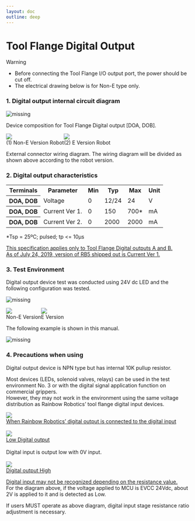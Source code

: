 ```yaml
---
layout: doc
outline: deep
---
```


# Tool Flange Digital Output

<div class="warning custom-block">
    <p class="custom-block-title">Warning</p>
    <ul>
        <li>
            Before connecting the Tool Flange I/O output port, the power should be cut off.
        </li>
        <li>
            The electrical drawing below is for Non-E type only.
        </li>
    </ul>
</div>

### 1. Digital output internal circuit diagram

![missing](/manual/en/appendix/d-4/1-1.png)

Device composition for Tool Flange Digital output [DOA, DOB].

<div style="display: flex;">
    <div>
        <img src="/manual/en/appendix/d-4/1-2.png" />
        <br>
        <figcaption style="text-align: center;">(1) Non-E Version Robot</figcaption>
    </div>
    <div>
        <img src="/manual/en/appendix/d-4/1-3.png" />
        <br>
        <figcaption style="text-align: center;">(2) E Version Robot</figcaption>
    </div>
</div>

External connector wiring diagram. The wiring diagram will be divided as shown above according to the robot version.

### 2. Digital output characteristics

<table>
    <tr>
        <th>Terminals</th>
        <th>Parameter</th>
        <th>Min</th>
        <th>Typ</th>
        <th>Max</th>
        <th>Unit</th>
    </tr>
    <tr>
        <th>DOA, DOB</th>
        <td>Voltage</td>
        <td>0</td>
        <td>12/24</td>
        <td>24</td>
        <td>V</td>
    </tr>
    <tr>
        <th>DOA, DOB</th>
        <td>Current Ver 1.</td>
        <td>0</td>
        <td>150</td>
        <td>700*</td>
        <td>mA</td>
    </tr>
    <tr>
        <th>DOA, DOB</th>
        <td>Current Ver 2.</td>
        <td>0</td>
        <td>2000</td>
        <td>2000</td>
        <td>mA</td>
    </tr>
</table>
*Tsp = 25ºC; pulsed; tp <= 10µs<br>

<u>This specification applies only to Tool Flange Digital outputs A and B.</u><br>
<u>As of July 24, 2019, version of RB5 shipped out is Current Ver 1.</u>

### 3. Test Environment

Digital output device test was conducted using 24V dc LED and the following configuration was tested.

![missing](/manual/en/appendix/d-4/3-1.png)

<div style="display: flex;">
    <div>
        <img src="/manual/en/appendix/d-4/3-2.png" />
        <br>
        <figcaption style="text-align: center;">Non-E Version</figcaption>
    </div>
    <div>
        <img src="/manual/en/appendix/d-4/3-3.png" />
        <br>
        <figcaption style="text-align: center;">E Version</figcaption>
    </div>
</div>

The following example is shown in this manual.

![missing](/manual/en/appendix/d-4/3-4.png)

### 4. Precautions when using

Digital output device is NPN type but has internal 10K pullup resistor.<br>

Most devices (LEDs, solenoid valves, relays) can be used in the test environment No. 3 or with the digital signal application function on commercial grippers.<br>
However, they may not work in the environment using the same voltage distribution as Rainbow Robotics’ tool flange digital input devices.

<div class="center-align">
    <img src="/manual/en/appendix/d-4/4-1.png" />
    <br>
    <figcaption><u>When Rainbow Robotics’ digital output is connected to the digital input</u></figcaption>
</div>

<br>

<div class="center-align">
    <img src="/manual/en/appendix/d-4/4-2.png" />
    <br>
    <figcaption><u>Low Digital output</u></figcaption>
</div>

<br>
Digital input is output low with 0V input.

<div class="center-align">
    <br>
    <img src="/manual/en/appendix/d-4/4-3.png" />
    <br>
    <figcaption><u>Digital output High</u></figcaption>
</div>

<u>Digital input may not be recognized depending on the resistance value.</u><br>
For the diagram above, if the voltage applied to MCU is EVCC 24Vdc, about 2V is applied to it and is detected as Low.<br>

If users MUST operate as above diagram, digital input stage resistance ratio adjustment is necessary.
